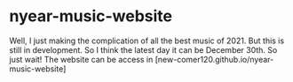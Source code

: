 # nyear-music-website
Well, I just making the complication of all the best music of 2021. But this is still in development. So I think the latest day it can be December 30th. So just wait!
The website can be access in [new-comer120.github.io/nyear-music-website]

